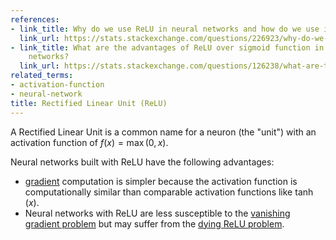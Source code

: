 ```yaml
---
references:
- link_title: Why do we use ReLU in neural networks and how do we use it?
  link_url: https://stats.stackexchange.com/questions/226923/why-do-we-use-relu-in-neural-networks-and-how-do-we-use-it
- link_title: What are the advantages of ReLU over sigmoid function in deep neural
    networks?
  link_url: https://stats.stackexchange.com/questions/126238/what-are-the-advantages-of-relu-over-sigmoid-function-in-deep-neural-networks
related_terms:
- activation-function
- neural-network
title: Rectified Linear Unit (ReLU)
---
```

A Rectified Linear Unit is a common name for a neuron (the "unit")
with an activation function of $f(x) = \max(0,x)$.

Neural networks built with ReLU have the following advantages:

 - [gradient][1] computation is simpler because the activation
 function is computationally similar than comparable activation
 functions like $\tanh(x)$.
 - Neural networks with ReLU are less susceptible to
 the [vanishing gradient problem][2] but may suffer from
 the [dying ReLU problem][3].

 [1]: /terms/gradient/
 [2]: /terms/vanishing-gradient-problem/
 [3]: /terms/dying-relu/
